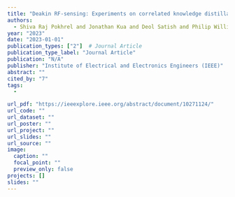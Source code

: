 ```yaml
---
title: "Deakin RF-sensing: Experiments on correlated knowledge distillation for monitoring human postures with radios"
authors:
  - Shiva Raj Pokhrel and Jonathan Kua and Deol Satish and Philip Williams and Arkady Zaslavsky and Seng W Loke and Jinho Choi
year: "2023"
date: "2023-01-01"
publication_types: ["2"]  # Journal Article
publication_type_label: "Journal Article"
publication: "N/A"
publisher: "Institute of Electrical and Electronics Engineers (IEEE)"
abstract: ""
cited_by: "7"
tags:
  - 

url_pdf: "https://ieeexplore.ieee.org/abstract/document/10271124/"
url_code: ""
url_dataset: ""
url_poster: ""
url_project: ""
url_slides: ""
url_source: ""
image:
  caption: ""
  focal_point: ""
  preview_only: false
projects: []
slides: ""
---
```

